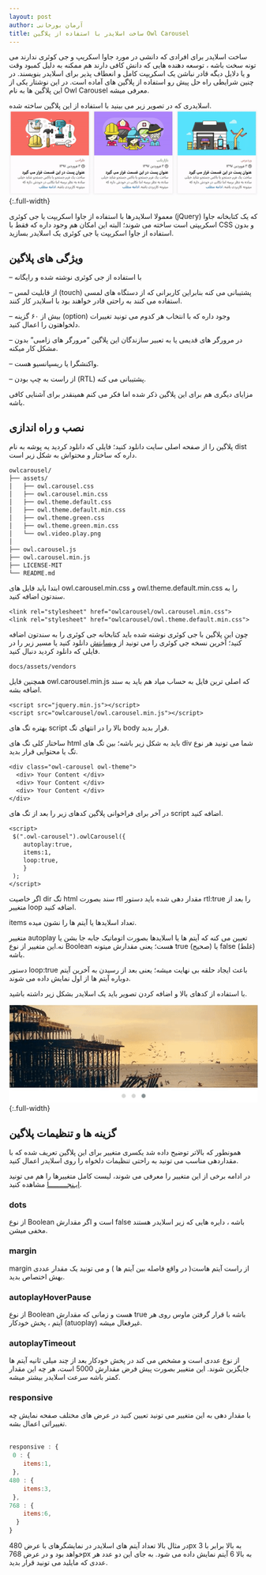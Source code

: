 ```yaml
---
layout: post
author: آرمان بورخانی
title: ساخت اسلایدر با استفاده از پلاگین Owl Carousel 
---
```


ساخت اسلایدر برای افرادی که دانشی در مورد جاوا اسکریپ و جی کوئری ندارند می تونه سخت باشه ، توسعه دهنده هایی که دانش کافی دارند هم ممکنه به دلیل کمبود وقت و یا دلایل دیگه قادر نباشن یک اسکریپت کامل و انعطاف پذیر برای اسلایدر بنویسند.
در چنین شرایطی راه حل پیش رو استفاده از پلاگین های آماده است. در این نوشتار یکی از این پلاگین ها به نام Owl Carousel معرفی میشه.

اسلایدری که در تصویر زیر می بینید با استفاده از این پلاگین ساخته شده.
![اسلایدر آماده owl carousel](/assets/images/owl-carousel.gif){:.full-width}

معمولا اسلایدرها با استفاده از جاوا اسکریپت یا جی کوئری (jQuery) که یک کتابخانه جاوا اسکریپتی است ساخته می شوند؛ البته این امکان هم وجود داره که فقط با CSS و بدون استفاده از جاوا اسکریپت یا جی کوئری یک اسلایدر بسازید.


## ویژگی های پلاگین

– با استفاده از جی کوئری نوشته شده و رایگانه

– از قابلیت لمس (touch) پشتیبانی می کنه بنابراین کاربرانی که از دستگاه های لمسی استفاده می کنند به راحتی قادر خواهند بود با اسلایدر کار کنند.

– بیش از ۶۰ گزینه (option) وجود داره که با انتخاب هر کدوم می تونید تغییرات دلخواهتون را اعمال کنید.

– در مرورگر های قدیمی یا به تعبیر سازندگان این پلاگین “مرورگر های زامبی” بدون مشکل کار میکنه.

– واکنشگرا یا ریسپانسیو هست.

– از راست به چپ بودن (RTL) پشتیبانی می کنه.

مزایای دیگری هم برای این پلاگین ذکر شده اما فکر می کنم همینقدر برای آشنایی کافی باشه.

## نصب و راه اندازی

پلاگین را از صفحه اصلی سایت دانلود کنید؛ فایلی که دانلود کردید یه پوشه به نام dist داره که ساختار و محتواش به شکل زیر است.
~~~markup
owlcarousel/
├── assets/
│   ├── owl.carousel.css
│   ├── owl.carousel.min.css
│   ├── owl.theme.default.css
│   ├── owl.theme.default.min.css
│   ├── owl.theme.green.css
│   ├── owl.theme.green.min.css
│   └── owl.video.play.png
│
├── owl.carousel.js
├── owl.carousel.min.js
├── LICENSE-MIT
└── README.md
~~~
ابتدا باید فایل های owl.carousel.min.css و owl.theme.default.min.css را به سندتون اضافه کنید.

~~~markup
<link rel="stylesheet" href="owlcarousel/owl.carousel.min.css">
<link rel="stylesheet" href="owlcarousel/owl.theme.default.min.css">
~~~

چون این پلاگین با جی کوئری نوشته شده باید کتابخانه جی کوئری را به سندتون اضافه کنید؛ آخرین نسخه جی کوئری را می تونید از [وبسایتش](https://jquery.com/) دانلود کنید یا مسیر زیر را در فایلی که دانلود کردید دنبال کنید.

    docs/assets/vendors

همچنین فایل owl.carousel.min.js که اصلی ترین فایل به حساب میاد هم باید به سند اضافه بشه.

~~~markup
<script src="jquery.min.js"></script>
<script src="owlcarousel/owl.carousel.min.js"></script>
~~~
بهتره تگ های script بالا را در انتهای تگ body قرار بدید.

ساختار کلی تگ های html باید به شکل زیر باشه؛ بین تگ های div شما می تونید هر نوع تگ یا محتوایی قرار بدید.

~~~markup
<div class="owl-carousel owl-theme">
  <div> Your Content </div>
  <div> Your Content </div>
  <div> Your Content </div>
</div>
~~~

در آخر برای فراخوانی پلاگین کدهای زیر را بعد از تگ های script اضافه کنید.

~~~markup
<script>
 $(".owl-carousel").owlCarousel({
    autoplay:true,
    items:1,
    loop:true,
    }
 );
</script>
~~~

اگر خاصیت dir تگ html سند بصورت rtl مقدار دهی شده باید دستور rtl:true را بعد از متغییر loop اضافه کنید.

items تعداد اسلایدها یا آیتم ها را نشون میده.

متغییر autoplay تعیین می کنه که آیتم ها یا اسلایدها بصورت اتوماتیک جابه جا بشن یا نه.این متغییر از نوع Boolean هست؛ یعنی مقدارش میتونه true (صحیح) یا false (غلط) باشه.

دستور loop:true باعث ایجاد حلقه بی نهایت میشه؛ یعنی بعد از رسیدن به آخرین آیتم دوباره آیتم ها از اول نمایش داده می شوند.

با استفاده از کدهای بالا و اضافه کردن تصویر باید یک اسلایدر بشکل زیر داشته باشید.

![اسلایدر پیش فرض owl carousel](/assets/images/owl-carousel-default.gif){:.full-width}

## گزینه ها و تنظیمات پلاگین
همونطور که بالاتر توضیح داده شد یکسری متغییر برای این پلاگین تعریف شده که با مقداردهی مناسب می تونید به راحتی تنظیمات دلخواه را روی اسلایدر اعمال کنید.

در ادامه برخی از این متغییر را معرفی می شوند، لیست کامل متغییرها را هم می تونید [ایـنجـــــــــا](https://owlcarousel2.github.io/OwlCarousel2/docs/api-options.html) مشاهده کنید.

### dots

از نوع Boolean است و اگر مقدارش false باشه ، دایره هایی که زیر اسلایدر هستند مخفی میشن.

### margin

margin از راست آیتم هاست( در واقع فاصله بین آیتم ها ) و می تونید یک مقدار عددی بهش اختصاص بدید.

### autoplayHoverPause

از نوع Boolean هست و زمانی که مقدارش true باشه با قرار گرفتن ماوس روی هر آیتم ، پخش خودکار (atuoplay) غیرفعال میشه.

### autoplayTimeout

از نوع عددی است و مشخص می کند در پخش خودکار بعد از چند میلی ثانیه آیتم ها جایگزین شوند.
این متغییر بصورت پیش فرض مقدارش 5000 است، هر چه این مقدار کمتر باشه سرعت اسلایدر بیشتر میشه.

### responsive

با مقدار دهی به این متغییر می تونید تعیین کنید در عرض های مختلف صفحه نمایش چه تغییراتی اعمال بشه.

~~~javascript

responsive : {
 0 : {
    items:1,
 },
480 : {
    items:3,
 },
768 : {
    items:6,
  }
}
~~~

در مثال بالا تعداد آیتم های اسلایدر در نمایشگرهای با عرض 480px به بالا برابر با 3 خواهد بود و در عرض 768px به بالا 6 آیتم  نمایش داده می شود. به جای این دو عدد هر عددی که مایلید می تونید قرار بدید.